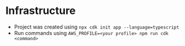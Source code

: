# Infrastructure

- Project was created using `npx cdk init app --language=typescript`
- Run commands using `AWS_PROFILE=<your profile> npm run cdk <command>`
